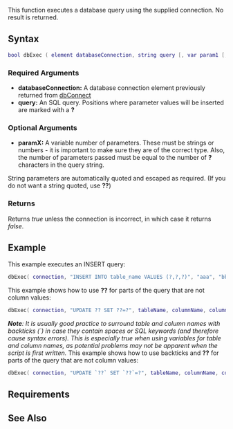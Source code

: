 This function executes a database query using the supplied connection. No result is returned.

Syntax
------

``` lua
bool dbExec ( element databaseConnection, string query [, var param1 [, var param2 ...]] )
```

### Required Arguments

-   **databaseConnection:** A database connection element previously returned from [dbConnect](/docs/dbconnect.md "wikilink")
-   **query:** An SQL query. Positions where parameter values will be inserted are marked with a **?**

### Optional Arguments

-   **paramX:** A variable number of parameters. These must be strings or numbers - it is important to make sure they are of the correct type. Also, the number of parameters passed must be equal to the number of **?** characters in the query string.

String parameters are automatically quoted and escaped as required. (If you do not want a string quoted, use **??**)

### Returns

Returns *true* unless the connection is incorrect, in which case it returns *false*.

Example
-------

This example executes an INSERT query:

``` lua
dbExec( connection, "INSERT INTO table_name VALUES (?,?,?)", "aaa", "bbb", 10 )
```

This example shows how to use **??** for parts of the query that are not column values:

``` lua
dbExec( connection, "UPDATE ?? SET ??=?", tableName, columnName, columnValue )
```

***Note**: It is usually good practice to surround table and column names with backticks (\`) in case they contain spaces or SQL keywords (and therefore cause syntax errors). This is especially true when using variables for table and column names, as potential problems may not be apparent when the script is first written.*
This example shows how to use backticks and **??** for parts of the query that are not column values:

``` lua
dbExec( connection, "UPDATE `??` SET `??`=?", tableName, columnName, columnValue )
```

Requirements
------------

See Also
--------
